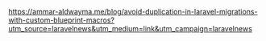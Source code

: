 https://ammar-aldwayma.me/blog/avoid-duplication-in-laravel-migrations-with-custom-blueprint-macros?utm_source=laravelnews&utm_medium=link&utm_campaign=laravelnews